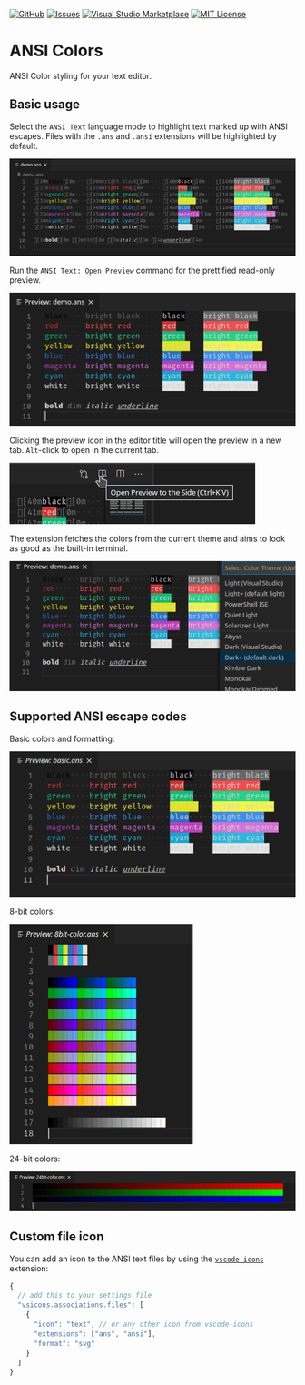 [![GitHub](https://flat.badgen.net/github/release/iliazeus/vscode-ansi?icon=github)](https://github.com/iliazeus/vscode-ansi)
[![Issues](https://flat.badgen.net/github/open-issues/iliazeus/vscode-ansi?icon=github)](https://github.com/iliazeus/vscode-ansi/issues)
[![Visual Studio Marketplace](https://flat.badgen.net/vs-marketplace/i/iliazeus.vscode-ansi?icon=visualstudio)](https://marketplace.visualstudio.com/items?itemName=iliazeus.vscode-ansi)
[![MIT License](https://flat.badgen.net/badge/license/MIT/blue)](LICENSE)

# ANSI Colors

ANSI Color styling for your text editor.

## Basic usage

Select the `ANSI Text` language mode to highlight text marked up with ANSI escapes. Files with the `.ans` and `.ansi` extensions will be highlighted by default.

![ANSI Text language mode; Dark Plus theme](images/screenshot-editor-darkPlus.png)

Run the `ANSI Text: Open Preview` command for the prettified read-only preview.

![ANSI Text preview; Dark Plus theme](images/screenshot-preview-darkPlus.png)

Clicking the preview icon in the editor title will open the preview in a new tab. `Alt`-click to open in the current tab.

![Preview icon](images/screenshot-editorTitleButton-darkPlus.png)

The extension fetches the colors from the current theme and aims to look as good as the built-in terminal.

![ANSI Text preview; various themes](images/screenshot-themes.gif)

## Supported ANSI escape codes

Basic colors and formatting:

![Basic formatting](images/screenshot-basic-darkPlus.png)

8-bit colors:

![8-bit colors](images/screenshot-8bitColor-darkPlus.png)

24-bit colors:

![24-bit colors](images/screenshot-24bitColor-darkPlus.png)

## Custom file icon

You can add an icon to the ANSI text files by using the [`vscode-icons`] extension:

```javascript
{
  // add this to your settings file
  "vsicons.associations.files": [
    {
      "icon": "text", // or any other icon from vscode-icons
      "extensions": ["ans", "ansi"],
      "format": "svg"
    }
  ]
}
```

[`vscode-icons`]: https://marketplace.visualstudio.com/items?itemName=vscode-icons-team.vscode-icons
